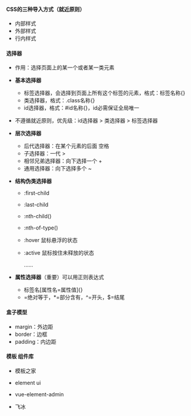 
#### CSS的三种导入方式（就近原则）

- 内部样式
- 外部样式
- 行内样式

#### 选择器

- 作用：选择页面上的某一个或者某一类元素

- **基本选择器**

  - 标签选择器，会选择到页面上所有这个标签的元素，格式：标签名称{}
  - 类选择器，格式：.class名称{}
  - id选择器，格式：#id名称{}，id必需保证全局唯一

- 不遵循就近原则，优先级：id选择器 > 类选择器 > 标签选择器

- **层次选择器**

  - 后代选择器：在某个元素的后面  空格
  - 子选择器：一代   > 
  - 相邻兄弟选择器：向下选择一个 + 
  - 通用选择器：向下选择多个  ~

- **结构伪类选择器**

  - :first-child

  - :last-child

  - :nth-child()

  - :nth-of-type()

  - :hover 鼠标悬浮的状态

  - :active 鼠标按住未释放的状态

    ......

- **属性选择器**（重要）可以用正则表达式
  - 标签名[属性名=属性值]{}
  - =绝对等于，*=部分含有，^=开头，$=结尾

#### 盒子模型

- margin：外边距
- border：边框
- padding：内边距

#### 模板  组件库

- 模板之家

- element ui
- vue-element-admin
- 飞冰